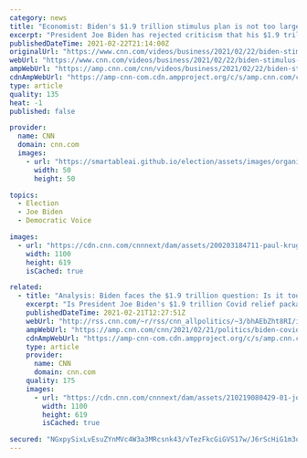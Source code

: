 ```yaml
---
category: news
title: "Economist: Biden's $1.9 trillion stimulus plan is not too large"
excerpt: "President Joe Biden has rejected criticism that his $1.9 trillion stimulus plan is too large. Economist Paul Krugman discusses with CNN's Richard Quest discuss whether Biden's plan will cause inflation as many critics fear."
publishedDateTime: 2021-02-22T21:14:00Z
originalUrl: "https://www.cnn.com/videos/business/2021/02/22/biden-stimulus-plan-economist-paul-krugman-qmb.cnnbusiness"
webUrl: "https://www.cnn.com/videos/business/2021/02/22/biden-stimulus-plan-economist-paul-krugman-qmb.cnnbusiness"
ampWebUrl: "https://amp.cnn.com/cnn/videos/business/2021/02/22/biden-stimulus-plan-economist-paul-krugman-qmb.cnnbusiness"
cdnAmpWebUrl: "https://amp-cnn-com.cdn.ampproject.org/c/s/amp.cnn.com/cnn/videos/business/2021/02/22/biden-stimulus-plan-economist-paul-krugman-qmb.cnnbusiness"
type: article
quality: 135
heat: -1
published: false

provider:
  name: CNN
  domain: cnn.com
  images:
    - url: "https://smartableai.github.io/election/assets/images/organizations/cnn.com-50x50.jpg"
      width: 50
      height: 50

topics:
  - Election
  - Joe Biden
  - Democratic Voice

images:
  - url: "https://cdn.cnn.com/cnnnext/dam/assets/200203184711-paul-krugman-amanpour-democratic-primary-economy-00012322-super-tease.jpg"
    width: 1100
    height: 619
    isCached: true

related:
  - title: "Analysis: Biden faces the $1.9 trillion question: Is it too much?"
    excerpt: "Is President Joe Biden's $1.9 trillion Covid relief package too big? Plenty of economists across the ideological spectrum think so.\n    \n"
    publishedDateTime: 2021-02-21T12:27:51Z
    webUrl: "http://rss.cnn.com/~r/rss/cnn_allpolitics/~3/bhAEbZht8RI/index.html"
    ampWebUrl: "https://amp.cnn.com/cnn/2021/02/21/politics/biden-covid-relief-plan-economists/index.html"
    cdnAmpWebUrl: "https://amp-cnn-com.cdn.ampproject.org/c/s/amp.cnn.com/cnn/2021/02/21/politics/biden-covid-relief-plan-economists/index.html"
    type: article
    provider:
      name: CNN
      domain: cnn.com
    quality: 175
    images:
      - url: "https://cdn.cnn.com/cnnnext/dam/assets/210219080429-01-joe-biden-0210-super-tease.jpg"
        width: 1100
        height: 619
        isCached: true

secured: "NGxpySixLvEsuZYnMVc4W3a3MRcsnk43/vTezFkcGiGVS17w/J6rScHiG1m3qlvoN6FRoC/R3VDYlwAADgNNDFgtklJkw6APE+fNLMf1cPvtQD2+0fQW6Zf0Vcs9Uv2N/wmXAD9WcyF8lA4etyPdocdtr/wDKE6aidMLqYHLbtnjW1Q58OapLWrAfVJ8bqhbgbn4qmunpO1PsFXMO29sLRkuscNHovB2JX4S1jyGPEQXu2tO9QRZOxw/OJ+/LJoebBHgLXIX5xvR96PFpvLlFUFQBPAEVDtkUWz9NelboYxxN856e4vxH+H8p97uC+ImPoGT0/5z1GhDX443qw4NbOBWf94RxRV59qQ2aPfC+Ac=;Hi/kiIySoHbIDlB65j4KyA=="
---
```



